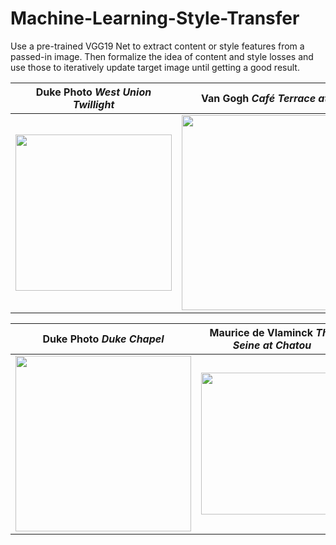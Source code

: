 # Machine-Learning-Style-Transfer
Use a pre-trained VGG19 Net to extract content or style features from a passed-in image. Then formalize the idea of content and style losses and use those to iteratively update target image until getting a good result.





| Duke Photo _West Union Twillight_ | Van Gogh _Café Terrace at Night_    | Generated Image      | 
|------------|-------------|-------------|
| <img src="https://raw.githubusercontent.com/muxiazhixing/Machine-Learning-Style-Transfer/master/images/west_union1.jpg" width="250"> |<img src="https://raw.githubusercontent.com/muxiazhixing/Machine-Learning-Style-Transfer/master/images/van_bar3.jpg" width="312" >|<img src="https://raw.githubusercontent.com/muxiazhixing/Machine-Learning-Style-Transfer/master/images/westunion_van.png" width="250" > |





| Duke Photo _Duke Chapel_ | Maurice de Vlaminck _The Seine at Chatou_    | Generated Image      | 
|------------|-------------|-------------|
| <img src="https://raw.githubusercontent.com/muxiazhixing/Machine-Learning-Style-Transfer/master/images/duke3.jpg" width="281"> |<img src="https://raw.githubusercontent.com/muxiazhixing/Machine-Learning-Style-Transfer/master/images/The_River_Seine.jpg" width="227" >|<img src="https://raw.githubusercontent.com/muxiazhixing/Machine-Learning-Style-Transfer/master/images/Machine Learning Style Transfer.png" width="281" > |

